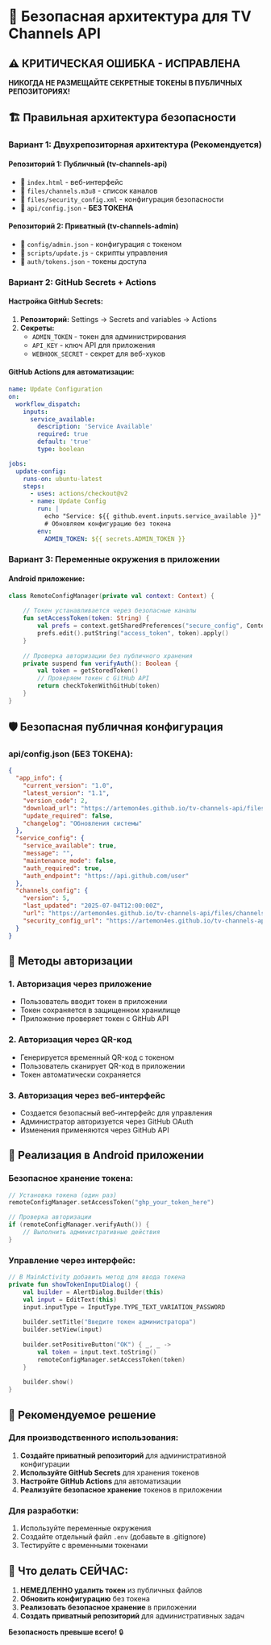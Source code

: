 # 🔐 Безопасная архитектура для TV Channels API

## ⚠️ КРИТИЧЕСКАЯ ОШИБКА - ИСПРАВЛЕНА

**НИКОГДА НЕ РАЗМЕЩАЙТЕ СЕКРЕТНЫЕ ТОКЕНЫ В ПУБЛИЧНЫХ РЕПОЗИТОРИЯХ!**

## 🏗️ Правильная архитектура безопасности

### **Вариант 1: Двухрепозиторная архитектура (Рекомендуется)**

#### **Репозиторий 1: Публичный (tv-channels-api)**
- 📁 `index.html` - веб-интерфейс
- 📁 `files/channels.m3u8` - список каналов
- 📁 `files/security_config.xml` - конфигурация безопасности
- 📁 `api/config.json` - **БЕЗ ТОКЕНА**

#### **Репозиторий 2: Приватный (tv-channels-admin)**
- 📁 `config/admin.json` - конфигурация с токеном
- 📁 `scripts/update.js` - скрипты управления
- 📁 `auth/tokens.json` - токены доступа

### **Вариант 2: GitHub Secrets + Actions**

#### **Настройка GitHub Secrets:**
1. **Репозиторий:** Settings → Secrets and variables → Actions
2. **Секреты:**
   - `ADMIN_TOKEN` - токен для администрирования
   - `API_KEY` - ключ API для приложения
   - `WEBHOOK_SECRET` - секрет для веб-хуков

#### **GitHub Actions для автоматизации:**
```yaml
name: Update Configuration
on:
  workflow_dispatch:
    inputs:
      service_available:
        description: 'Service Available'
        required: true
        default: 'true'
        type: boolean

jobs:
  update-config:
    runs-on: ubuntu-latest
    steps:
      - uses: actions/checkout@v2
      - name: Update Config
        run: |
          echo "Service: ${{ github.event.inputs.service_available }}"
          # Обновляем конфигурацию без токена
        env:
          ADMIN_TOKEN: ${{ secrets.ADMIN_TOKEN }}
```

### **Вариант 3: Переменные окружения в приложении**

#### **Android приложение:**
```kotlin
class RemoteConfigManager(private val context: Context) {
    
    // Токен устанавливается через безопасные каналы
    fun setAccessToken(token: String) {
        val prefs = context.getSharedPreferences("secure_config", Context.MODE_PRIVATE)
        prefs.edit().putString("access_token", token).apply()
    }
    
    // Проверка авторизации без публичного хранения
    private suspend fun verifyAuth(): Boolean {
        val token = getStoredToken()
        // Проверяем токен с GitHub API
        return checkTokenWithGitHub(token)
    }
}
```

## 🛡️ Безопасная публичная конфигурация

### **api/config.json (БЕЗ ТОКЕНА):**
```json
{
  "app_info": {
    "current_version": "1.0",
    "latest_version": "1.1",
    "version_code": 2,
    "download_url": "https://artemon4es.github.io/tv-channels-api/files/updates/app-v1.1.apk",
    "update_required": false,
    "changelog": "Обновления системы"
  },
  "service_config": {
    "service_available": true,
    "message": "",
    "maintenance_mode": false,
    "auth_required": true,
    "auth_endpoint": "https://api.github.com/user"
  },
  "channels_config": {
    "version": 5,
    "last_updated": "2025-07-04T12:00:00Z",
    "url": "https://artemon4es.github.io/tv-channels-api/files/channels.m3u8",
    "security_config_url": "https://artemon4es.github.io/tv-channels-api/files/security_config.xml"
  }
}
```

## 🔧 Методы авторизации

### **1. Авторизация через приложение**
- Пользователь вводит токен в приложении
- Токен сохраняется в защищенном хранилище
- Приложение проверяет токен с GitHub API

### **2. Авторизация через QR-код**
- Генерируется временный QR-код с токеном
- Пользователь сканирует QR-код в приложении
- Токен автоматически сохраняется

### **3. Авторизация через веб-интерфейс**
- Создается безопасный веб-интерфейс для управления
- Администратор авторизуется через GitHub OAuth
- Изменения применяются через GitHub API

## 📱 Реализация в Android приложении

### **Безопасное хранение токена:**
```kotlin
// Установка токена (один раз)
remoteConfigManager.setAccessToken("ghp_your_token_here")

// Проверка авторизации
if (remoteConfigManager.verifyAuth()) {
    // Выполнить административные действия
}
```

### **Управление через интерфейс:**
```kotlin
// В MainActivity добавить метод для ввода токена
private fun showTokenInputDialog() {
    val builder = AlertDialog.Builder(this)
    val input = EditText(this)
    input.inputType = InputType.TYPE_TEXT_VARIATION_PASSWORD
    
    builder.setTitle("Введите токен администратора")
    builder.setView(input)
    
    builder.setPositiveButton("OK") { _, _ ->
        val token = input.text.toString()
        remoteConfigManager.setAccessToken(token)
    }
    
    builder.show()
}
```

## 🎯 Рекомендуемое решение

### **Для производственного использования:**
1. **Создайте приватный репозиторий** для административной конфигурации
2. **Используйте GitHub Secrets** для хранения токенов
3. **Настройте GitHub Actions** для автоматизации
4. **Реализуйте безопасное хранение** токенов в приложении

### **Для разработки:**
1. Используйте переменные окружения
2. Создайте отдельный файл `.env` (добавьте в .gitignore)
3. Тестируйте с временными токенами

## 🚨 Что делать СЕЙЧАС:

1. **НЕМЕДЛЕННО удалить токен** из публичных файлов
2. **Обновить конфигурацию** без токена
3. **Реализовать безопасное хранение** в приложении
4. **Создать приватный репозиторий** для административных задач

**Безопасность превыше всего!** 🔒 